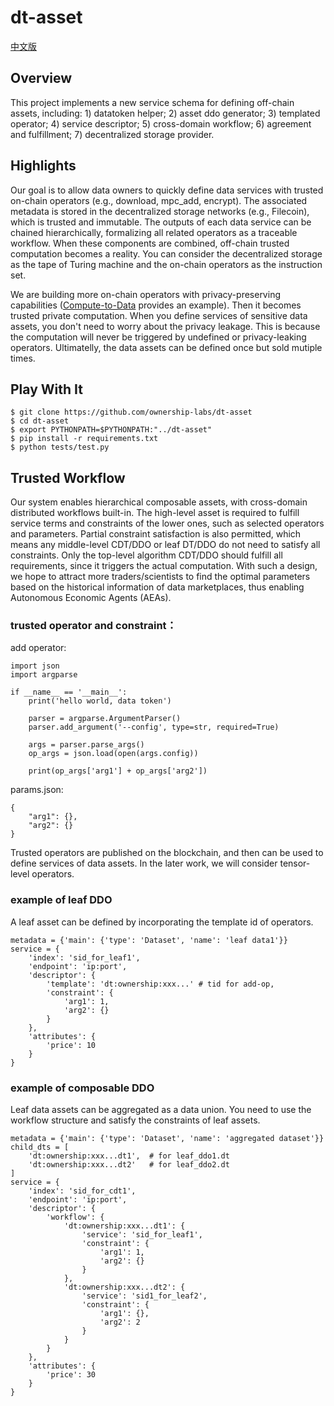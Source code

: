 # dt-asset

[中文版](./README_CN.md)

## Overview

This project implements a new service schema for defining off-chain assets, including: 1) datatoken helper; 2) asset ddo generator; 3) templated operator; 4) service descriptor; 5) cross-domain workflow; 6) agreement and fulfillment; 7) decentralized storage provider.

## Highlights

Our goal is to allow data owners to quickly define data services with trusted on-chain operators (e.g., download, mpc_add, encrypt). The associated metadata is stored in the decentralized storage networks (e.g., Filecoin), which is trusted and immutable. The outputs of each data service can be chained hierarchically, formalizing all related operators as a traceable workflow. When these components are combined, off-chain trusted computation becomes a reality. You can consider the decentralized storage as the tape of Turing machine and the on-chain operators as the instruction set.

We are building more on-chain operators with privacy-preserving capabilities ([Compute-to-Data](https://github.com/ownership-labs/Compute-to-Data) provides an example). Then it becomes trusted private computation. When you define services of sensitive data assets, you don't need to worry about the privacy leakage. This is because the computation will never be triggered by undefined or privacy-leaking operators. Ultimatelly, the data assets can be defined once but sold mutiple times.

## Play With It

```
$ git clone https://github.com/ownership-labs/dt-asset
$ cd dt-asset
$ export PYTHONPATH=$PYTHONPATH:"../dt-asset"
$ pip install -r requirements.txt
$ python tests/test.py
```

## Trusted Workflow

Our system enables hierarchical composable assets, with cross-domain distributed workflows built-in. The high-level asset is required to fulfill service terms and constraints of the lower ones, such as selected operators and parameters. Partial constraint satisfaction is also permitted, which means any middle-level CDT/DDO or leaf DT/DDO do not need to satisfy all constraints. Only the top-level algorithm CDT/DDO should fulfill all requirements, since it triggers the actual computation. With such a design, we hope to attract more traders/scientists to find the optimal parameters based on the historical information of data marketplaces, thus enabling Autonomous Economic Agents (AEAs).

### trusted operator and constraint：

add operator:
```
import json
import argparse

if __name__ == '__main__':
    print('hello world, data token')

    parser = argparse.ArgumentParser()
    parser.add_argument('--config', type=str, required=True)

    args = parser.parse_args()
    op_args = json.load(open(args.config))

    print(op_args['arg1'] + op_args['arg2'])
```

params.json:
```
{
    "arg1": {},
    "arg2": {}
}
```
Trusted operators are published on the blockchain, and then can be used to define services of data assets. In the later work, we will consider tensor-level operators.

### example of leaf DDO

A leaf asset can be defined by incorporating the template id of operators.
```
metadata = {'main': {'type': 'Dataset', 'name': 'leaf data1'}}
service = {
    'index': 'sid_for_leaf1',
    'endpoint': 'ip:port',
    'descriptor': {
        'template': 'dt:ownership:xxx...' # tid for add-op,
        'constraint': {
            'arg1': 1,
            'arg2': {}
        }
    },
    'attributes': {
        'price': 10
    }
}
```

### example of composable DDO

Leaf data assets can be aggregated as a data union. You need to use the workflow structure and satisfy the constraints of leaf assets.
```
metadata = {'main': {'type': 'Dataset', 'name': 'aggregated dataset'}}
child_dts = [
    'dt:ownership:xxx...dt1',  # for leaf_ddo1.dt
    'dt:ownership:xxx...dt2'   # for leaf_ddo2.dt
]
service = {
    'index': 'sid_for_cdt1',
    'endpoint': 'ip:port',
    'descriptor': {
        'workflow': {
            'dt:ownership:xxx...dt1': {
                'service': 'sid_for_leaf1',
                'constraint': {
                    'arg1': 1,
                    'arg2': {}
                }
            },
            'dt:ownership:xxx...dt2': {
                'service': 'sid1_for_leaf2',
                'constraint': {
                    'arg1': {},
                    'arg2': 2
                }
            }
        }
    },
    'attributes': {
        'price': 30
    }
}
```
